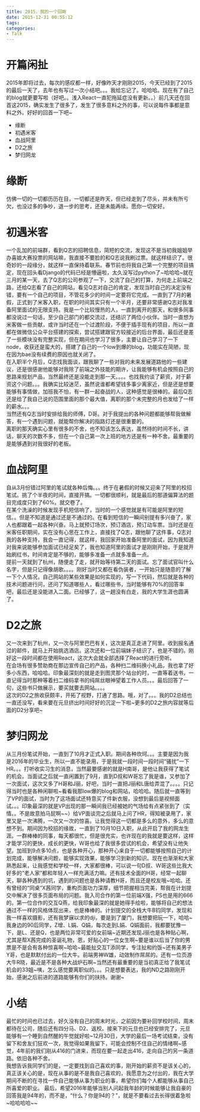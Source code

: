 ```yaml
---
title: 2015，我的一个回眸
date: 2015-12-31 00:55:12
tags:
categories: 
- Talk
---
```


# 开篇闲扯
2015年即将过去，每次的感叹都一样，好像昨天才刚刚2015，今天已经到了2015的最后一天了，去年也有写过一次小结吧。。。我给忘记了。哈哈哈。现在有了自己的blog就更要写啦（好吧。。浅入React一直犯拖延症没有更新。。）前几天还在回首这2015，确实发生了很多了，发生了很多意料之外的事，可以说每件事都是意料之外。好好的回首一下吧~  

* 缘断  
* 初遇米客  
* 血战阿里  
* D2之旅  
* 梦归网龙

# 缘断
仿佛一切的一切都历历在目，一切都还是昨天，但已经走到了尽头，并未有所亏欠，也没过多的争吵，退一步的思考，还是未能再续。愿你一切安好。
# 初遇米客
一个乱加的前端群，看到Q志的招聘信息，简短的交流，发现这不是当初我姐姐举办喜娘大赛投票的网站嘛，我直接不要脸的和Q志说我刷过票。就这样结识了。很奇妙的一段缘分，就这样一直保持着联系。春节前也将我自己第一个完整的项目搞定，现在回头看Django的代码已经是懵逼啦，太久没写过python了~哈哈哈~就在三月的某一天，去了Q志的公司参观了一下，交流了自己的打算，为何走上前端之路，还给Q志看了自己的网站，看见Q志对自己的肯定，发现当时自己的决定没有错，要有一个自己的项目，不管花多少的时间一定要将它完成。一直到了7月的暑假，正式到了米客入职，在职的时间其实只有一个半月，还要非常感谢Q志对我准备阿里面试的无限支持。我是一个比较慢热的人，一直到离开的那天，和很多同事都没说过一句话，至少自己部门的都交流过，还结识了两位小伙伴。当时一直想为米客做一些贡献，或许当时还在一个过渡阶段，不便于插手现有的项目，所以一直都在做微信公众平台搭建的探索，尝试搭建跟官方较接近的后台界面，最后还是差了一些模块没有完整实现，但在期间也学习了很多，主要让自己学习了一下node，收获还是蛮大的，搭建了自己的一个low到爆的blog，功能实在简陋，现在因为bae没有续费的原因也就关闭了。  
在入职半个月后，Q志找我面谈，跟我聊了一些对我的未来发展道路他的一些建议，还是很感谢他能够对我除了前端之外技能的期许，让我能够有机会按照自己的思路来规划产品，当然最终还是没能走到那一天。。。。也找我约谈了薪资，对于薪资这个问题。。。我确实比较迷茫，虽然说谁都希望钱多事少离家近，但是还是想要能够有事情做，加班我不怕，有一群一起奋战的人，这种感觉是很棒的。最后Q志还是给了我自己说的范围里面的那个最大值，离职的那个未完整的月也发给了一样的薪水。。。  
当然还有Q志当时安排给我的师傅，D哥。对于我提出的各种问题都能够帮我做解答，有一个遇到问题，就能帮你解决的指路灯还是很重要的。  
离职的那天确实心里有很多的不舍，也不知该怎么表达，虽然待的时间不长，讲话，聊天的次数不多，但在一个自己第一次上班的地方还是有一种不舍。最重要的是能够遇到对我很好的老板。  
# 血战阿里
自从3月份错过阿里的笔试就各种后悔。。。终于在暑假的时候又迎来了阿里的校招笔试。挑了个半夜的时间，直接开搞。一切都很顺利，就是最后的那道偏算法的题目完成度只到了60%。就交卷了。  
在某个洗澡的时候发现手机短信响了，当时的一个感觉就是有可能是阿里的短信。。但是不知道是通过还是不通过的。在看到短信的一瞬间别提有多兴奋了，家人也都跟着一起各种兴奋。马上就预订场次，预订酒店，预订动车票。当时还是在米客任职期间，实在没有心思在工作上，直接找了Q志，跟他聊了这件事，Q志对我的各种支持，我会一直记得，就这样，我回家开始准备阿里的面试，因为我知道对我来说能够参加面试已经足矣了，我也知道阿里的面试才是刚刚开始，于是就开始刷红书，时间肯定是不够的，能够多准备一点就多准备一点。  
提前一天就到了杭州，随便走了走，就开始等待第二天的面试。忘了面试官叫什么名字，但是只记得像胡歌。。。。刚好当时又都在看伪装者，一开始只是随意的了解一下个人情况，自己网站的某些效果是如何实现的，写一下代码，然后就是各种的技术问题进行问，还问了知道哪些人，看过哪些书，当时能够有70%的回答率吧，最后还是没能进入二面。已经够了，这一趟没有白走，我的大学生涯也圆满了。  
# D2之旅
又一次来到了杭州，又一次与阿里巴巴有关，这次是真正走进了阿里。收到报名通过的邮件，就马上开始挑选酒店。这次还和一位前端妹子结识了，也是不错的。刚好这一段时间都在使用React，这次大会就全部选择了React的进行旁听。  
在会场有很多赞助商在那边宣传自己的产品，各种扫二维码换小礼品，我也拿了好多小东西，哈哈哈。印象最深刻的就是走到图灵那个站台的时，一直等着送书，一直记得当时那种等着扫二维码拿书的纯屌丝眼神望着工作人员。。。最后回答了一句，这些书只做展示，要买就要去网站。。。。  
这次的D2之旅收获颇丰，开拓了视野，打通了思路。哦，对了。。。我的D2总结也一直还没写，看来要在元旦挤出时间好好的沉淀一下啦~更多的D2之旅内容就等后面的D2分享吧~
# 梦归网龙
从三月份笔试开始，一直到了10月才正式入职。期间各种坎坷。。。主要是因为我是2016年的毕业生，所以一直不能录用，于是我就一段时间一段时间“骚扰”一下HR。。。打听收实习生的消息，当然最要感谢的就是H南哥，是他让我获得了笔试的机会。当面试之后就一直闲置到了9月，直到D叔和W哥忘了我是谁，又参加了一次面试，这次又多了H哥和J丽，好吧，当时一直把J丽和L唐给弄混了。。。。只记得当时也是各种闲聊啦~看看我那low爆的blog和网站，哈哈哈。随后就一直等到了VP的面试，当时为了这场面试还特意买了件新衣服，没想到最后是视频面试。。。印象最深的就是VP出现的那一瞬间我已经被她的气场给有点紧张到了（实情。。不是故意拍马屁啊~~）给VP面谈完之后就马上问了HR，得知被录用了，家里又是一次沸腾，一次又一次的惊喜。让我觉得这一切都是多么的意外，多么的意想不到。期间因为校招的缘故，一直到了10月10日入职，从此开启了我的网龙生涯。一群棒棒的同事，每天都很忙，但是很充实，也许现在的我就是要这样，这样才能学习的更快，成长的更快，W哥也给了我很多尝试的机会，希望没有让他失望。加班到9点多10点，也是各种开心，那种开心来自于一切都能够按照自己的计划完成，能够解决问题，能够实现效果，能够学习到新的知识。现在也渐渐和大家熟悉起来，让我感觉和学校一样，大家都很棒，可以说一句D叔、W哥这些比我大好多的“老人家”都和年轻人一样充满活力嘛。还有技术全面的H哥，经常一起聊天，聊各种遇到的坑，遇到的问题也是各种请教H哥，而且还是校友哦~哈哈。还有曾经的“同桌”X茜同学，重构页面功力深厚，细节把握相当完美，帮我在计划提交中解决了很多页面布局的问题。我入司合作的第一位前端X强，PS也是用的666的。第一位合作的交互Q燕，给我印象最深的就是她得手绘啦，能够将自己的想法通过不一样的风格体现出来，也是棒棒的。计划提交的全栈大牛B钧同学，发现和我一样喜欢摄影，还有我梦寐以求的dji，要是到了厦门，我想要把玩一下，哈哈~我身边的90后同学，Z增、L娟、Q娟，每次走到L娟、Q娟面前，我都要犹豫一下，是L、还是Q，也是两位非常可爱的女前端~近期还发现J丽也是各种贴心啊，尤其是帮X茜完成的圣诞礼物，恩，好贴心的一位女生啊~要是谁以后当了你的男票是不是会有各种惊喜啊~哈哈~最能扯交互T添同学，专注扯和约饭~还有美男子Y哥，也是默默付出的一位大牛。前端男神W雄，动效制作屌屌的。还有一位页游大牛R晓，最近是不是各种大战炉石啊~当然还有最重要的是当初真正给了我笔试机会的33姐~咦，怎么感觉要离职似的。。。只是想要表达，我的ND之路刚刚开始，感谢之后前进的道路能够有你们的扶持。谢谢~  
# 小结
最忙的时间也已过去，好久没有自己的周末时光，之前因为要补回学校时间，周末都待在公司，随后还有四分马、D2、返校。接来下的元旦也已经安排完了，元旦能够有一个睡到自然醒的午觉就好啦~12月30日，大学的最后一场考试结束，没有留下和舍友们狂欢一次，我觉得如果我留下，可能会控制不住自己的情绪啊~感觉，4年前的我们刚从416的门进来，而现在要一起走出416，走向自己的另一条道路。依旧各种不舍。  
我想告诉我同学们的是，一定要找到自己喜欢的事，刚开始的薪资不是该关心的，真正该关心的是，现在从事的是不是我自己喜欢的，我愿意为之付出的，我在大学期间不断的在寻找一件自己能够从事为职业的事，希望你们每个人都能够从事自己所喜爱的职业。
最后，希望2016年能够当别人问起我年龄的时候能够让我自豪的回答我是94年的，而不是，“什么？你是94的？”，就是不要看过去长得很着急啦~哈哈哈哈~~